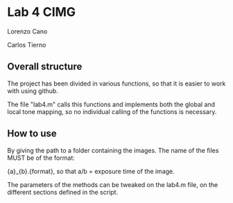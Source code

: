 # Lab 4 CIMG

Lorenzo Cano

Carlos Tierno

## Overall structure

The project has been divided in various functions, so that it is easier to work with using github.

The file "lab4.m" calls this functions and implements both the global and local tone mapping, so no individual calling of the functions is necessary.

## How to use

By giving the path to a folder containing the images. The name of the files MUST be of the format:

{a}_{b}.{format}, so that a/b = exposure time of the image.

The parameters of the methods can be tweaked on the lab4.m file, on the different sections defined in the script.
